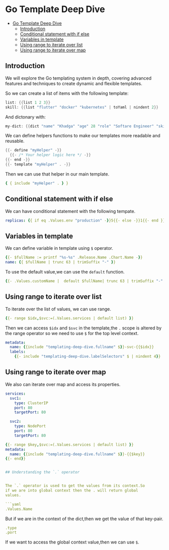 # Go Template Deep Dive

<!--toc:start-->

- [Go Template Deep Dive](#go-template-deep-dive)
  - [Introduction](#introduction)
  - [Conditional statement with if else](#conditional-statement-with-if-else)
  - [Variables in template](#variables-in-template)
  - [Using range to iterate over list](#using-range-to-iterate-over-list)
  - [Using range to iterate over map](#using-range-to-iterate-over-map)

## Introduction

We will explore the Go templating system in depth, covering
advanced features and techniques to create dynamic and flexible
templates.

So we can create a list of items with the following template:

```go
list: {{list 1 2 3}}
skill: {{list "flutter" "docker" "kubernetes" | toYaml | nindent 2}}

```

And dictonary with:

```go
my-dict: {{dict "name" "Khadga" "age" 28 "role" "Softare Engineer" "skills" (dict "flutter" "10" "golang" "6") | toYaml | nindent 2}}
```

We can define helpers functions to make our templates more
readable and reusable.

```go
{{- define "myHelper" -}}
  {{- /* Your helper logic here */ -}}
{{- end -}}
{{- template "myHelper" . -}}
```

Then we can use that helper in our main template.

```yaml
{ { include "myHelper" . } }
```

## Conditional statement with if else

We can have conditional statement with the following tempate.

```yaml
replicas: {{ if eq .Values.env "production" -}}5{{- else -}}1{{- end }}
```

## Variables in template

We can define variable in template using `$` operator.

```yaml
{{- $fullName := printf "%s-%s" .Release.Name .Chart.Name -}}
name: {{ $fullName | trunc 63 | trimSuffix "-" }}
```

To use the default value,we can use the `default` function.

```yaml
{{- .Values.customName |  default $fullName| trunc 63 | trimSuffix "-" }}
```

## Using range to iterate over list
To iterate over the list of values, we can use range.

```yaml
{{- range $idx,$svc:=(.Values.services | default list) }}
```

Then we can access `$idx` and `$svc` in the template,the `.` scope
is altered by the range operator so we need to use `$` for the top
level context.

```yaml
metadata:
  name: {{include "templating-deep-dive.fullname" $}}-svc-{{$idx}}
  labels:
    {{- include "templating-deep-dive.labelSelectors" $ | nindent 4}}
```

## Using range to iterate over map

We also can iterate over map and access its properties.
```yaml
services:
  svc1:
    type: ClusterIP
    port: 80
    targetPort: 80

  svc2:
    type: NodePort
    port: 80
    targetPort: 80
```

```yaml
{{- range $key,$svc:=(.Values.services | default list) }}
metadata:
  name: {{include "templating-deep-dive.fullname" $}}-{{$key}}
{{- end}}


## Understanding the `.` operator


The `.` operator is used to get the values from its context.So
if we are into global context then the . will return global 
values.

```yaml
.Values.Name
```

But if we are in the context of the dict,then we get the value
of that key-pair.

```yaml
.type
.port
```

If we want to access the global context value,then we can use `$`.
